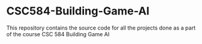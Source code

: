 # CSC584-Building-Game-AI
This repository contains the source code for all the projects done as a part of the course CSC 584 Building Game AI 
